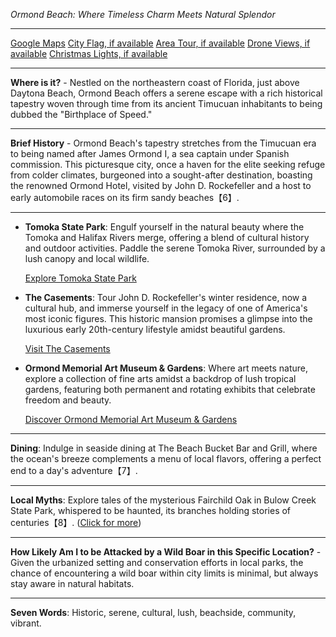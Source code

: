 *Ormond Beach: Where Timeless Charm Meets Natural Splendor*

---

[Google Maps](https://www.google.com/maps/place/Ormond+Beach,+FL/data=!3m1!1e3)
[City Flag, if available](https://www.google.com/search?tbm=isch&q=Ormond+Beach+Flag+Picture)
[Area Tour, if available](https://www.youtube.com/results?search_query=Ormond+Beach+4k+tour)
[Drone Views, if available](https://www.youtube.com/results?search_query=Ormond+Beach+4k+drone)
[Christmas Lights, if available](https://www.youtube.com/results?search_query=Ormond+Beach+christmas+lights&sp=CAI%253D)

---

**Where is it?** - Nestled on the northeastern coast of Florida, just above Daytona Beach, Ormond Beach offers a serene escape with a rich historical tapestry woven through time from its ancient Timucuan inhabitants to being dubbed the "Birthplace of Speed."

---

**Brief History** - Ormond Beach's tapestry stretches from the Timucuan era to being named after James Ormond I, a sea captain under Spanish commission. This picturesque city, once a haven for the elite seeking refuge from colder climates, burgeoned into a sought-after destination, boasting the renowned Ormond Hotel, visited by John D. Rockefeller and a host to early automobile races on its firm sandy beaches【6】.

---

- **Tomoka State Park**: Engulf yourself in the natural beauty where the Tomoka and Halifax Rivers merge, offering a blend of cultural history and outdoor activities. Paddle the serene Tomoka River, surrounded by a lush canopy and local wildlife.
  
  [Explore Tomoka State Park](https://www.youtube.com/results?search_query=Ormond+Beach+Tomoka+State+Park)

- **The Casements**: Tour John D. Rockefeller's winter residence, now a cultural hub, and immerse yourself in the legacy of one of America's most iconic figures. This historic mansion promises a glimpse into the luxurious early 20th-century lifestyle amidst beautiful gardens.
  
  [Visit The Casements](https://www.youtube.com/results?search_query=Ormond+Beach+The+Casements)

- **Ormond Memorial Art Museum & Gardens**: Where art meets nature, explore a collection of fine arts amidst a backdrop of lush tropical gardens, featuring both permanent and rotating exhibits that celebrate freedom and beauty.
  
  [Discover Ormond Memorial Art Museum & Gardens](https://www.youtube.com/results?search_query=Ormond+Beach+Ormond+Memorial+Art+Museum+%26+Gardens)

---

**Dining**: Indulge in seaside dining at The Beach Bucket Bar and Grill, where the ocean's breeze complements a menu of local flavors, offering a perfect end to a day's adventure【7】.

---

**Local Myths**: Explore tales of the mysterious Fairchild Oak in Bulow Creek State Park, whispered to be haunted, its branches holding stories of centuries【8】. ([Click for more](https://www.google.com/search?q=Ormond+Beach+Fairchild+Oak))

---

**How Likely Am I to be Attacked by a Wild Boar in this Specific Location?** - Given the urbanized setting and conservation efforts in local parks, the chance of encountering a wild boar within city limits is minimal, but always stay aware in natural habitats.

---

**Seven Words**: Historic, serene, cultural, lush, beachside, community, vibrant.